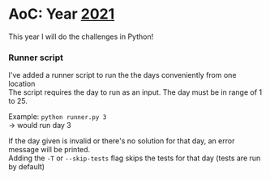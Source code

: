 # AoC: Year [2021](https://adventofcode.com/2021)
This year I will do the challenges in Python!

### Runner script
I've added a runner script to run the the days conveniently from one location<br>
The script requires the day to run as an input. The day must be in range of 1 to 25.<br>

Example: `python runner.py 3`<br>
-> would run day 3

If the day given is invalid or there's no solution for that day, an error message will be printed.<br>
Adding the `-T` or `--skip-tests` flag skips the tests for that day (tests are run by default)
